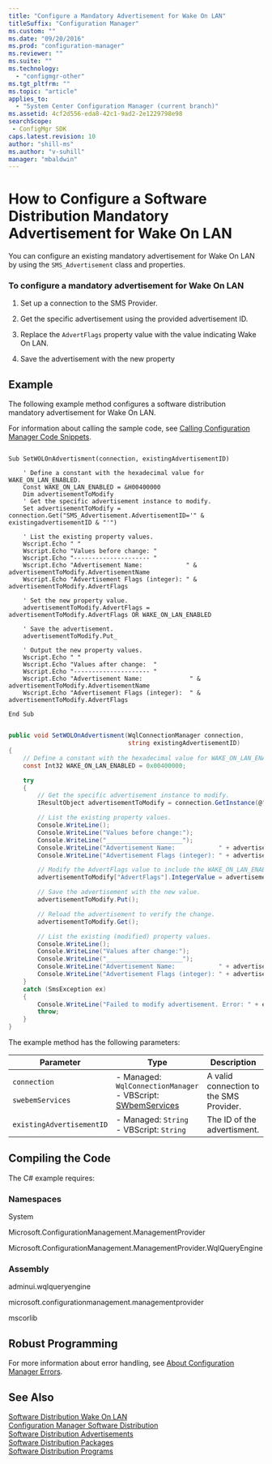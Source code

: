 ```yaml
---
title: "Configure a Mandatory Advertisement for Wake On LAN"
titleSuffix: "Configuration Manager"
ms.custom: ""
ms.date: "09/20/2016"
ms.prod: "configuration-manager"
ms.reviewer: ""
ms.suite: ""
ms.technology:
  - "configmgr-other"
ms.tgt_pltfrm: ""
ms.topic: "article"
applies_to:
  - "System Center Configuration Manager (current branch)"
ms.assetid: 4cf2d556-eda8-42c1-9ad2-2e1229798e98searchScope: - ConfigMgr SDK
caps.latest.revision: 10
author: "shill-ms"
ms.author: "v-suhill"
manager: "mbaldwin"
---
```

# How to Configure a Software Distribution Mandatory Advertisement for Wake On LAN
You can configure an existing mandatory advertisement for Wake On LAN by using the `SMS_Advertisement` class and properties.  

### To configure a mandatory advertisement for Wake On LAN  

1.  Set up a connection to the SMS Provider.  

2.  Get the specific advertisement using the provided advertisement ID.  

3.  Replace the `AdvertFlags` property value with the value indicating Wake On LAN.  

4.  Save the advertisement with the new property  

## Example  
 The following example method configures a software distribution mandatory advertisement for Wake On LAN.  

 For information about calling the sample code, see [Calling Configuration Manager Code Snippets](../../../../develop/core/understand/calling-code-snippets.md).  

```vbs  

Sub SetWOLOnAdvertisment(connection, existingAdvertisementID)  

    ' Define a constant with the hexadecimal value for WAKE_ON_LAN_ENABLED.   
    Const WAKE_ON_LAN_ENABLED = &H00400000  
    Dim advertisementToModify  
    ' Get the specific advertisement instance to modify.   
    Set advertisementToModify = connection.Get("SMS_Advertisement.AdvertisementID='" & existingadvertisementID & "'")  

    ' List the existing property values.  
    Wscript.Echo " "  
    Wscript.Echo "Values before change: "  
    Wscript.Echo "--------------------- "  
    Wscript.Echo "Advertisement Name:            " & advertisementToModify.AdvertisementName  
    Wscript.Echo "Advertisement Flags (integer): " & advertisementToModify.AdvertFlags  

    ' Set the new property value.  
    advertisementToModify.AdvertFlags = advertisementToModify.AdvertFlags OR WAKE_ON_LAN_ENABLED  

    ' Save the advertisement.  
    advertisementToModify.Put_   

    ' Output the new property values.  
    Wscript.Echo " "  
    Wscript.Echo "Values after change:  "  
    Wscript.Echo "--------------------- "  
    Wscript.Echo "Advertisement Name:             " & advertisementToModify.AdvertisementName  
    Wscript.Echo "Advertisement Flags (integer):  " & advertisementToModify.AdvertFlags  

End Sub  

```  

```c#  

public void SetWOLOnAdvertisment(WqlConnectionManager connection,  
                                 string existingAdvertisementID)  
{  
    // Define a constant with the hexadecimal value for WAKE_ON_LAN_ENABLED.   
    const Int32 WAKE_ON_LAN_ENABLED = 0x00400000;  

    try  
    {  
        // Get the specific advertisement instance to modify.   
        IResultObject advertisementToModify = connection.GetInstance(@"SMS_Advertisement.AdvertisementID='" + existingAdvertisementID + "'");  

        // List the existing property values.  
        Console.WriteLine();  
        Console.WriteLine("Values before change:");  
        Console.WriteLine("_____________________");  
        Console.WriteLine("Advertisement Name:            " + advertisementToModify["AdvertisementName"].StringValue);  
        Console.WriteLine("Advertisement Flags (integer): " + advertisementToModify["AdvertFlags"].IntegerValue);  

        // Modify the AdvertFlags value to include the WAKE_ON_LAN_ENABLED value.  
        advertisementToModify["AdvertFlags"].IntegerValue = advertisementToModify["AdvertFlags"].IntegerValue | WAKE_ON_LAN_ENABLED;  

        // Save the advertisement with the new value.  
        advertisementToModify.Put();  

        // Reload the advertisement to verify the change.  
        advertisementToModify.Get();  

        // List the existing (modified) property values.  
        Console.WriteLine();  
        Console.WriteLine("Values after change:");  
        Console.WriteLine("_____________________");  
        Console.WriteLine("Advertisement Name:            " + advertisementToModify["AdvertisementName"].StringValue);  
        Console.WriteLine("Advertisement Flags (integer): " + advertisementToModify["AdvertFlags"].IntegerValue);  
    }  
    catch (SmsException ex)  
    {  
        Console.WriteLine("Failed to modify advertisement. Error: " + ex.Message);  
        throw;  
    }  
}  

```  

 The example method has the following parameters:  

|Parameter|Type|Description|  
|---------------|----------|-----------------|  
|`connection`<br /><br /> `swebemServices`|-   Managed: `WqlConnectionManager`<br />-   VBScript: [SWbemServices](https://msdn.microsoft.com/library/aa393854.aspx)|A valid connection to the SMS Provider.|  
|`existingAdvertisementID`|-   Managed: `String`<br />-   VBScript: `String`|The ID of the advertisment.|  

## Compiling the Code  
 The C# example requires:  

### Namespaces  
 System  

 Microsoft.ConfigurationManagement.ManagementProvider  

 Microsoft.ConfigurationManagement.ManagementProvider.WqlQueryEngine  

### Assembly  
 adminui.wqlqueryengine  

 microsoft.configurationmanagement.managementprovider  

 mscorlib  

## Robust Programming  
 For more information about error handling, see [About Configuration Manager Errors](../../../../develop/core/understand/about-configuration-manager-errors.md).  

## See Also  
 [Software Distribution Wake On LAN](../../../../develop/core/servers/configure/software-distribution-wake-on-lan.md)   
 [Configuration Manager Software Distribution](../../../../develop/core/servers/configure/software-distribution.md)   
 [Software Distribution Advertisements](../../../../develop/core/servers/configure/software-distribution-advertisements.md)   
 [Software Distribution Packages](../../../../develop/core/servers/configure/software-distribution-packages.md)   
 [Software Distribution Programs](../../../../develop/core/servers/configure/software-distribution-programs.md)
